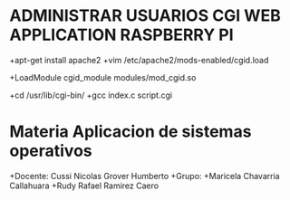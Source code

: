 # ADMINISTRAR USUARIOS CGI WEB APPLICATION RASPBERRY PI

+apt-get install apache2
+vim /etc/apache2/mods-enabled/cgid.load

+LoadModule cgid_module modules/mod_cgid.so

+cd /usr/lib/cgi-bin/
+gcc index.c script.cgi

# Materia Aplicacion de sistemas operativos
+Docente: Cussi Nicolas Grover Humberto
+Grupo: 
+Maricela Chavarria Callahuara
+Rudy Rafael Ramirez Caero

